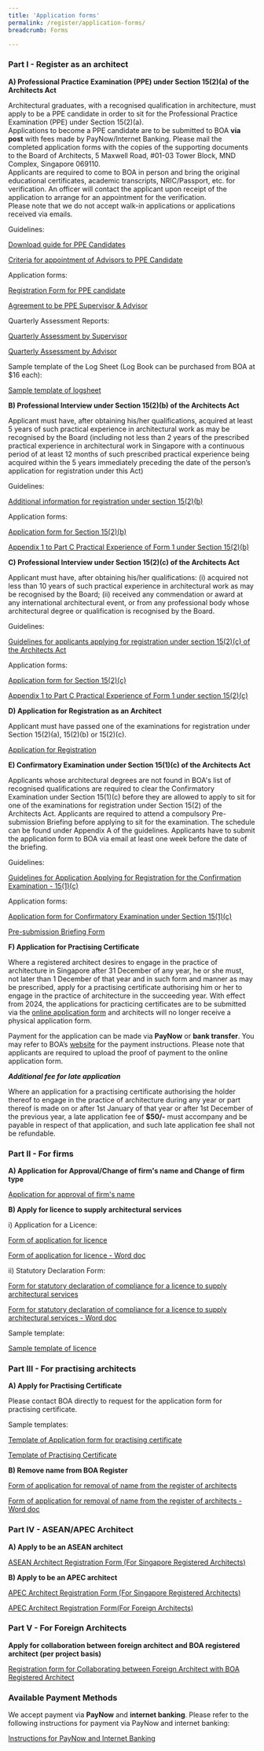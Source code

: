 ```yaml
---
title: 'Application forms'
permalink: /register/application-forms/
breadcrumb: Forms

---
```



### **Part I - Register as an architect**

**A) Professional Practice Examination (PPE) under Section 15(2)(a) of the Architects Act** 

Architectural graduates, with a recognised qualification in architecture, must apply to be a PPE candidate in order to sit for the Professional Practice Examination (PPE) under Section 15(2)(a).<br/>
Applications to become a PPE candidate are to be submitted to BOA **via post** with fees made by PayNow/Internet Banking. Please mail the completed application forms with the copies of the supporting documents to the Board of Architects, 5 Maxwell Road, #01-03 Tower Block, MND Complex, Singapore 069110. <br/>
Applicants are required to come to BOA in person and bring the original educational certificates, academic transcripts, NRIC/Passport, etc. for verification. An officer will contact the applicant upon receipt of the application to arrange for an appointment for the verification.  
Please note that we do not accept walk-in applications or applications received via emails.

Guidelines:

[Download guide for PPE Candidates]({{site.baseurl}}/files/General_Info_for_PPE_candidates_Updated_2022.pdf)

[Criteria for appointment of Advisors to PPE Candidate]({{site.baseurl}}/files/circular_on_PPE_advisor.pdf)

Application forms:

[Registration Form for PPE candidate]({{site.baseurl}}/forms/Registration_as_PPE_Candidate.pdf)

[Agreement to be PPE Supervisor & Advisor]({{site.baseurl}}/files/agreement_ppe_supervisor.pdf)

Quarterly Assessment Reports:

[Quarterly Assessment by Supervisor]({{site.baseurl}}/files/appendix_a_supervisor.doc)

[Quarterly Assessment by Advisor]({{site.baseurl}}/files/appendix_b_advisor.doc)

Sample template of the Log Sheet (Log Book can be purchased from BOA at $16 each):

[Sample template of logsheet]({{site.baseurl}}/files/BOA_PPE_Logsheet_Template.pdf)

**B) Professional Interview under Section 15(2)(b) of the Architects Act**

Applicant must have, after obtaining his/her qualifications, acquired at least 5 years of such practical experience in architectural work as may be recognised by the Board (including not less than 2 years of the prescribed practical experience in architectural work in Singapore with a continuous period of at least 12 months of such prescribed practical experience being acquired within the 5 years immediately preceding the date of the person’s application for registration under this Act)

Guidelines:

[Additional information for registration under section 15(2)(b)]({{site.baseurl}}/files/application_15_2_b_additional_info.pdf)

Application forms:

[Application form for Section 15(2)(b)]({{site.baseurl}}/files/application_15_2_b.pdf)

[Appendix 1 to Part C Practical Experience of Form 1 under Section 15(2)(b)]({{site.baseurl}}/files/application_15_2_b_appendix.pdf)


**C) Professional Interview under Section 15(2)(c) of the Architects Act**

Applicant must have, after obtaining his/her qualifications:
(i)	acquired not less than 10 years of such practical experience in architectural work as may be recognised by the Board;
(ii)	received any commendation or award at any international architectural event, or from any professional body whose architectural degree or qualification is recognised by the Board.

Guidelines:

[Guidelines for applicants applying for registration under section 15(2)(c) of the Architects Act]({{site.baseurl}}/files/guide2c.pdf)

Application forms:

[Application form for Section 15(2)(c)]({{site.baseurl}}/files/application_15_2_c.pdf)

[Appendix 1 to Part C Practical Experience of Form 1 under section 15(2)(c)]({{site.baseurl}}/files/application_15_2_c_appendix.pdf)


**D) Application for Registration as an Architect**

Applicant must have passed one of the examinations for registration under Section 15(2)(a), 15(2)(b) or 15(2)(c).

[Application for Registration]({{site.baseurl}}/forms/Form_1_Application_for_Registration.pdf)


**E) Confirmatory Examination under Section 15(1)(c) of the Architects Act**

Applicants whose architectural degrees are not found in BOA's list of recognised qualifications are required to clear the Confirmatory Examination under Section 15(1)(c) before they are allowed to apply to sit for one of the examinations for registration under Section 15(2) of the Architects Act. 
Applicants are required to attend a compulsory Pre-submission Briefing before applying to sit for the examination. The schedule can be found under Appendix A of the guidelines. Applicants have to submit the application form to BOA via email at least one week before the date of the briefing.

Guidelines:

[Guidelines for Application Applying for Registration for the Confirmation Examination - 15(1)(c)]({{site.baseurl}}/files/Guidelines_for_Section_15(1)(c)_Updated_2024.pdf) 

Application forms:

[Application form for Confirmatory Examination under Section 15(1)(c)]({{site.baseurl}}/files/application_15_1_c.pdf)

[Pre-submission Briefing Form]({{site.baseurl}}/files/presubmission_briefing_form.pdf)


**F) Application for Practising Certificate**

Where a registered architect desires to engage in the practice of architecture in Singapore after 31 December of any year, he or she must, not later than 1 December of that year and in such form and manner as may be prescribed, apply for a practising certificate authorising him or her to engage in the practice of architecture in the succeeding year.
With effect from 2024, the applications for practicing certificates are to be submitted via the [online application form](https://form.gov.sg/6510e630020dec0012179353) and architects will no longer receive a physical application form.

Payment for the application can be made via **PayNow** or **bank transfer**. You may refer to BOA’s [website]( https://www.boa.gov.sg/files/Instructions_PayNow_Internet_Banking.pdf) for the payment instructions. Please note that applicants are required to upload the proof of payment to the online application form.

_**Additional fee for late application**_

Where an application for a practising certificate authorising the holder thereof to engage in the practice of architecture during any year or part thereof is made on or after 1st January of that year or after 1st December of the previous year, a late application fee of **$50/-** must accompany and be payable in respect of that application, and such late application fee shall not be refundable.


### **Part II - For firms**

**A) Application for Approval/Change of firm's name and Change of firm type**

[Application for approval of firm's name]({{site.baseurl}}/forms/approval_of_firm_s_name.pdf)


**B) Apply for licence to supply architectural services**

i) Application for a Licence:

[Form of application for licence]({{site.baseurl}}/forms/form_6_application_for_a_licence.pdf)

[Form of application for licence - Word doc]({{site.baseurl}}/forms/form_6_application_for_a_licence.docx)

ii) Statutory Declaration Form:

[Form for statutory declaration of compliance for a licence to supply architectural services]({{site.baseurl}}/files/statlic.pdf)

[Form for statutory declaration of compliance for a licence to supply architectural services - Word doc]({{site.baseurl}}/files/statlic.doc)

Sample template:

[Sample template of licence]({{site.baseurl}}/files/licence.pdf)


### **Part III - For practising architects**

**A) Apply for Practising Certificate**

Please contact BOA directly to request for the application form for practising certificate.

Sample templates:

[Template of Application form for practising certificate]({{site.baseurl}}/files/practising_certificate_form.pdf)

[Template of Practising Certificate]({{site.baseurl}}/files/practising_certificate.pdf)


**B) Remove name from BOA Register**

[Form of application for removal of name from the register of architects]({{site.baseurl}}/files/remove.pdf)

[Form of application for removal of name from the register of architects - Word doc]({{site.baseurl}}/files/remove.doc)


### **Part IV - ASEAN/APEC Architect**

**A) Apply to be an ASEAN architect**

[ASEAN Architect Registration Form (For Singapore Registered Architects)]({{site.baseurl}}/files/ASEAN_Architect_Registration_Form_SG.pdf)


**B) Apply to be an APEC architect**

[APEC Architect Registration Form (For Singapore Registered Architects)]({{site.baseurl}}/files/APEC_Architect_Application_Form_SG.pdf)

[APEC Architect Registration Form(For Foreign Architects)]({{site.baseurl}}/files/APEC_architect_registration_form_foreign.pdf)


### **Part V - For Foreign Architects**

**Apply for collaboration between foreign architect and BOA registered architect (per project basis)**

[Registration form for Collaborating between Foreign Architect with BOA Registered Architect]({{site.baseurl}}/files/form_collaboration.pdf)

### **Available Payment Methods**

We accept payment via **PayNow** and **internet banking**. Please refer to the following instructions for payment via PayNow and internet banking:

[Instructions for PayNow and Internet Banking]({{site.baseurl}}/files/Instructions_PayNow_Internet_Banking.pdf)
